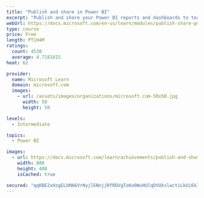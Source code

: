 ```yaml
---
title: "Publish and share in Power BI"
excerpt: "Publish and share your Power BI reports and dashboards to teammates in your organization or to everyone on the web."
webUrl: https://docs.microsoft.com/en-us/learn/modules/publish-share-power-bi/
type: course
price: Free
length: PT1H4M
ratings:
  count: 4530
  average: 4.7181015
heat: 62

provider:
  name: Microsoft Learn
  domain: microsoft.com
  images:
    - url: /assets/images/organizations/microsoft.com-50x50.jpg
      width: 50
      height: 50

levels:
  - Intermediate

topics:
  - Power BI

images:
  - url: https://docs.microsoft.com/learn/achievements/publish-and-share-with-power-bi-desktop-social.png
    width: 800
    height: 400
    isCached: true

secured: "qqKBE2xHzgELbMA6VrNyjlENnjjRfRDVgToKo0WvHUlqDVUkslwctiLkUi6kIHzugCnKcm44SRQNZ4U4ABVnznWA9F+RNNln3GcT9TV+AnJpRgNPu/0TXnlLEpax7RXuG/OvyvXlwSdcA4prKOtkzLfqFHrRY4UlH4xgW+t+RfsBSy8PS1ov78etD2vBOkMXlEBTJPrzPhaLnvbpUTjkLbcnyp0FupNIku2hxhKlqIJWMqncwrhw3NWtZOxcmeIrgRJq3kuwaHMZUZIN0b2TNZTHWSjdlDvuFpsifLMHCVpi7Uk2XxnvhD0MTD24vqxjgn9omus+2czxqGtpY2/FAVCMBqAGbD9IvHnhi+vVOS1RMI8E0CMXjEVq7ENuneKKncuonoQjfbMh9BBwA4NYLYISEi+ohgUx7VvbZFOS4wo=;vFwCUshzkWMA2Aqi9NkD+A=="
---
```



